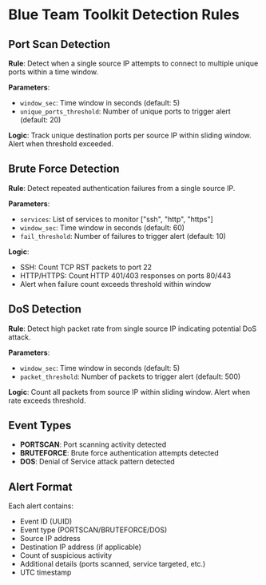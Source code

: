 # Blue Team Toolkit Detection Rules

## Port Scan Detection

**Rule**: Detect when a single source IP attempts to connect to multiple unique ports within a time window.

**Parameters**:
- `window_sec`: Time window in seconds (default: 5)
- `unique_ports_threshold`: Number of unique ports to trigger alert (default: 20)

**Logic**: Track unique destination ports per source IP within sliding window. Alert when threshold exceeded.

## Brute Force Detection

**Rule**: Detect repeated authentication failures from a single source IP.

**Parameters**:
- `services`: List of services to monitor ["ssh", "http", "https"]
- `window_sec`: Time window in seconds (default: 60)
- `fail_threshold`: Number of failures to trigger alert (default: 10)

**Logic**: 
- SSH: Count TCP RST packets to port 22
- HTTP/HTTPS: Count HTTP 401/403 responses on ports 80/443
- Alert when failure count exceeds threshold within window

## DoS Detection

**Rule**: Detect high packet rate from single source IP indicating potential DoS attack.

**Parameters**:
- `window_sec`: Time window in seconds (default: 5)
- `packet_threshold`: Number of packets to trigger alert (default: 500)

**Logic**: Count all packets from source IP within sliding window. Alert when rate exceeds threshold.

## Event Types

- **PORTSCAN**: Port scanning activity detected
- **BRUTEFORCE**: Brute force authentication attempts detected  
- **DOS**: Denial of Service attack pattern detected

## Alert Format

Each alert contains:
- Event ID (UUID)
- Event type (PORTSCAN/BRUTEFORCE/DOS)
- Source IP address
- Destination IP address (if applicable)
- Count of suspicious activity
- Additional details (ports scanned, service targeted, etc.)
- UTC timestamp
